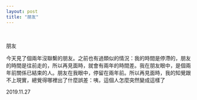 ```yaml
---
layout: post
title: "朋友"
---
```


  
&nbsp;
&nbsp;


朋友

今天見了個兩年沒聯繫的朋友。之前也有過類似的情況：我的時間是停滯的，朋友的時間是往前走的，所以再見面時，就會有兩年的時間差。我在朋友眼中，是個兩年前關係已結束的人。朋友在我眼中，停留在兩年前。所以再見面時，我的知覺跟不上現實，總覺得哪裡出了什麼誤差：咦，這個人怎麼突然變成這樣了

2019.11.27